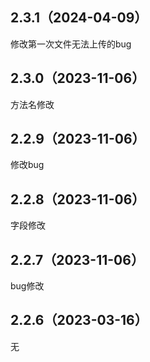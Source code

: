 ## 2.3.1（2024-04-09）
修改第一次文件无法上传的bug
## 2.3.0（2023-11-06）
方法名修改
## 2.2.9（2023-11-06）
修改bug
## 2.2.8（2023-11-06）
字段修改
## 2.2.7（2023-11-06）
bug修改
## 2.2.6（2023-03-16）
无
